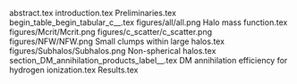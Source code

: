abstract.tex
introduction.tex
Preliminaries.tex
begin_table_begin_tabular_c__.tex
figures/all/all.png
Halo mass function.tex
figures/Mcrit/Mcrit.png
figures/c_scatter/c_scatter.png
figures/NFW/NFW.png
Small clumps within large halos.tex
figures/Subhalos/Subhalos.png
Non-spherical halos.tex
section_DM_annihilation_products_label__.tex
DM annihilation efficiency for hydrogen ionization.tex
Results.tex
